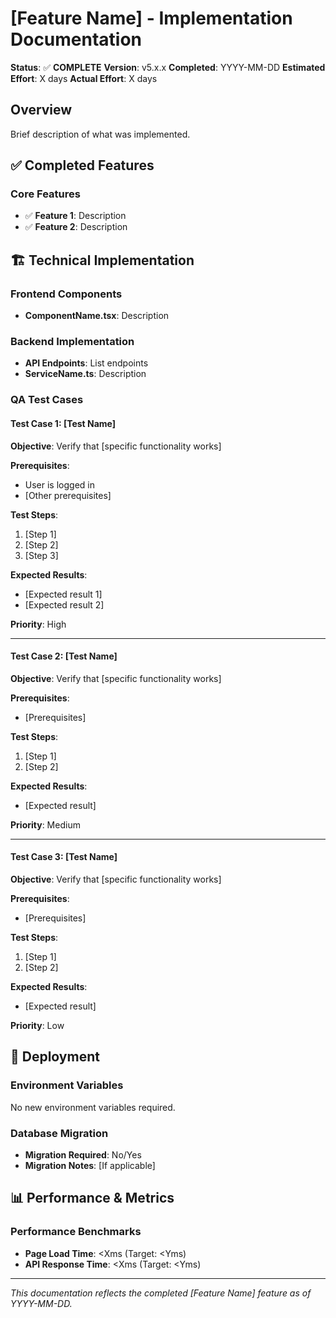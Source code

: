 # [Feature Name] - Implementation Documentation

**Status**: ✅ **COMPLETE**
**Version**: v5.x.x
**Completed**: YYYY-MM-DD
**Estimated Effort**: X days
**Actual Effort**: X days

## Overview

Brief description of what was implemented.

## ✅ Completed Features

### **Core Features**
- ✅ **Feature 1**: Description
- ✅ **Feature 2**: Description

## 🏗️ Technical Implementation

### **Frontend Components**
- **ComponentName.tsx**: Description

### **Backend Implementation**
- **API Endpoints**: List endpoints
- **ServiceName.ts**: Description

### **QA Test Cases**

#### **Test Case 1: [Test Name]**
**Objective**: Verify that [specific functionality works]

**Prerequisites**:
- User is logged in
- [Other prerequisites]

**Test Steps**:
1. [Step 1]
2. [Step 2]
3. [Step 3]

**Expected Results**:
- [Expected result 1]
- [Expected result 2]

**Priority**: High

---

#### **Test Case 2: [Test Name]**
**Objective**: Verify that [specific functionality works]

**Prerequisites**:
- [Prerequisites]

**Test Steps**:
1. [Step 1]
2. [Step 2]

**Expected Results**:
- [Expected result]

**Priority**: Medium

---

#### **Test Case 3: [Test Name]**
**Objective**: Verify that [specific functionality works]

**Prerequisites**:
- [Prerequisites]

**Test Steps**:
1. [Step 1]
2. [Step 2]

**Expected Results**:
- [Expected result]

**Priority**: Low

## 🚀 **Deployment**

### **Environment Variables**
No new environment variables required.

### **Database Migration**
- **Migration Required**: No/Yes
- **Migration Notes**: [If applicable]

## 📊 **Performance & Metrics**

### **Performance Benchmarks**
- **Page Load Time**: <Xms (Target: <Yms)
- **API Response Time**: <Xms (Target: <Yms)

---

*This documentation reflects the completed [Feature Name] feature as of YYYY-MM-DD.*


